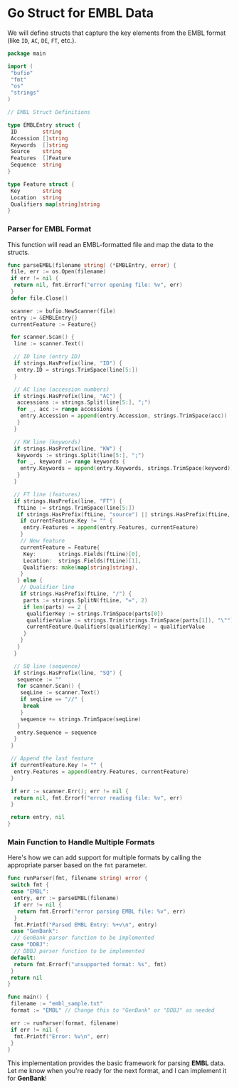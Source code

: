 # Go Struct for EMBL Data

We will define structs that capture the key elements from the EMBL format (like `ID`, `AC`, `DE`, `FT`, etc.).

```go
package main

import (
 "bufio"
 "fmt"
 "os"
 "strings"
)

// EMBL Struct Definitions

type EMBLEntry struct {
 ID        string
 Accession []string
 Keywords  []string
 Source    string
 Features  []Feature
 Sequence  string
}

type Feature struct {
 Key       string
 Location  string
 Qualifiers map[string]string
}

```

### Parser for EMBL Format

This function will read an EMBL-formatted file and map the data to the structs.

```go
func parseEMBL(filename string) (*EMBLEntry, error) {
 file, err := os.Open(filename)
 if err != nil {
  return nil, fmt.Errorf("error opening file: %v", err)
 }
 defer file.Close()

 scanner := bufio.NewScanner(file)
 entry := &EMBLEntry{}
 currentFeature := Feature{}

 for scanner.Scan() {
  line := scanner.Text()

  // ID line (entry ID)
  if strings.HasPrefix(line, "ID") {
   entry.ID = strings.TrimSpace(line[5:])
  }

  // AC line (accession numbers)
  if strings.HasPrefix(line, "AC") {
   accessions := strings.Split(line[5:], ";")
   for _, acc := range accessions {
    entry.Accession = append(entry.Accession, strings.TrimSpace(acc))
   }
  }

  // KW line (keywords)
  if strings.HasPrefix(line, "KW") {
   keywords := strings.Split(line[5:], ";")
   for _, keyword := range keywords {
    entry.Keywords = append(entry.Keywords, strings.TrimSpace(keyword))
   }
  }

  // FT line (features)
  if strings.HasPrefix(line, "FT") {
   ftLine := strings.TrimSpace(line[5:])
   if strings.HasPrefix(ftLine, "source") || strings.HasPrefix(ftLine, "CDS") {
    if currentFeature.Key != "" {
     entry.Features = append(entry.Features, currentFeature)
    }
    // New feature
    currentFeature = Feature{
     Key:       strings.Fields(ftLine)[0],
     Location:  strings.Fields(ftLine)[1],
     Qualifiers: make(map[string]string),
    }
   } else {
    // Qualifier line
    if strings.HasPrefix(ftLine, "/") {
     parts := strings.SplitN(ftLine, "=", 2)
     if len(parts) == 2 {
      qualifierKey := strings.TrimSpace(parts[0])
      qualifierValue := strings.Trim(strings.TrimSpace(parts[1]), "\"")
      currentFeature.Qualifiers[qualifierKey] = qualifierValue
     }
    }
   }
  }

  // SQ line (sequence)
  if strings.HasPrefix(line, "SQ") {
   sequence := ""
   for scanner.Scan() {
    seqLine := scanner.Text()
    if seqLine == "//" {
     break
    }
    sequence += strings.TrimSpace(seqLine)
   }
   entry.Sequence = sequence
  }
 }

 // Append the last feature
 if currentFeature.Key != "" {
  entry.Features = append(entry.Features, currentFeature)
 }

 if err := scanner.Err(); err != nil {
  return nil, fmt.Errorf("error reading file: %v", err)
 }

 return entry, nil
}
```

### Main Function to Handle Multiple Formats

Here's how we can add support for multiple formats by calling the appropriate parser based on the `fmt` parameter.

```go
func runParser(fmt, filename string) error {
 switch fmt {
 case "EMBL":
  entry, err := parseEMBL(filename)
  if err != nil {
   return fmt.Errorf("error parsing EMBL file: %v", err)
  }
  fmt.Printf("Parsed EMBL Entry: %+v\n", entry)
 case "GenBank":
  // GenBank parser function to be implemented
 case "DDBJ":
  // DDBJ parser function to be implemented
 default:
  return fmt.Errorf("unsupported format: %s", fmt)
 }
 return nil
}

func main() {
 filename := "embl_sample.txt"
 format := "EMBL" // Change this to "GenBank" or "DDBJ" as needed

 err := runParser(format, filename)
 if err != nil {
  fmt.Printf("Error: %v\n", err)
 }
}
```

This implementation provides the basic framework for parsing **EMBL** data. Let me know when you're ready for the next format, and I can implement it for **GenBank**!
